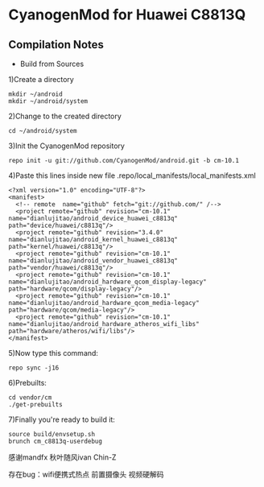 CyanogenMod for Huawei C8813Q
=================
Compilation Notes
-----------------

* Build from Sources

1)Create a directory

	mkdir ~/android
	mkdir ~/android/system

2)Change to the created directory

	cd ~/android/system

3)Init the CyanogenMod repository

	repo init -u git://github.com/CyanogenMod/android.git -b cm-10.1

4)Paste this lines inside new file .repo/local_manifests/local_manifests.xml

	<?xml version="1.0" encoding="UTF-8"?>
	<manifest>
	  <!-- remote  name="github" fetch="git://github.com/" /-->
	  <project remote="github" revision="cm-10.1" name="dianlujitao/android_device_huawei_c8813q" path="device/huawei/c8813q"/>
	  <project remote="github" revision="3.4.0" name="dianlujitao/android_kernel_huawei_c8813q" path="kernel/huawei/c8813q"/>
	  <project remote="github" revision="cm-10.1" name="dianlujitao/android_vendor_huawei_c8813q" path="vendor/huawei/c8813q"/>
	  <project remote="github" revision="cm-10.1" name="dianlujitao/android_hardware_qcom_display-legacy" path="hardware/qcom/display-legacy"/>
	  <project remote="github" revision="cm-10.1" name="dianlujitao/android_hardware_qcom_media-legacy" path="hardware/qcom/media-legacy"/>
	  <project remote="github" revision="cm-10.1" name="dianlujitao/android_hardware_atheros_wifi_libs" path="hardware/atheros/wifi/libs"/>
	</manifest>

5)Now type this command:

	repo sync -j16

6)Prebuilts:

	cd vendor/cm
	./get-prebuilts

7)Finally you're ready to build it:

	source build/envsetup.sh
	brunch cm_c8813q-userdebug

感谢mandfx 秋叶随风ivan Chin-Z


存在bug：wifi便携式热点 前置摄像头 视频硬解码
